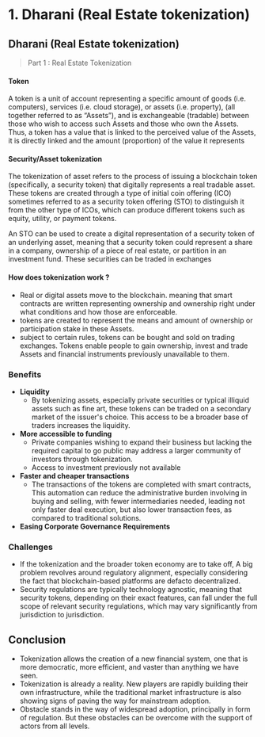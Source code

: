 # 1. Dharani \(Real Estate tokenization\)

## Dharani \(Real Estate tokenization\)

> Part 1 : Real Estate Tokenization

#### Token

A token is a unit of account representing a specific amount of goods \(i.e. computers\), services \(i.e. cloud storage\), or assets \(i.e. property\), \(all together referred to as “Assets”\), and is exchangeable \(tradable\) between those who wish to access such Assets and those who own the Assets. Thus, a token has a value that is linked to the perceived value of the Assets, it is directly linked and the amount \(proportion\) of the value it represents

#### Security/Asset tokenization

The tokenization of asset refers to the process of issuing a blockchain token \(specifically, a security token\) that digitally represents a real tradable asset. These tokens are created through a type of initial coin offering \(ICO\) sometimes referred to as a security token offering \(STO\) to distinguish it from the other type of ICOs, which can produce different tokens such as equity, utility, or payment tokens.

An STO can be used to create a digital representation of a security token of an underlying asset, meaning that a security token could represent a share in a company, ownership of a piece of real estate, or partition in an investment fund. These securities can be traded in exchanges

#### How does tokenization work ?

* Real or digital assets move to the blockchain. meaning that smart contracts are written representing ownership and ownership right under what conditions and how those are enforceable.
* tokens are created to represent the means and amount of ownership or participation stake in these Assets.
* subject to certain rules, tokens can be bought and sold on trading exchanges. Tokens enable people to gain ownership, invest and trade Assets and financial instruments previously unavailable to them.

### Benefits

* **Liquidity**
  * By tokenizing assets, especially private securities or typical illiquid assets such as fine art, these tokens can be traded on a secondary market of the issuer's choice. This access to be a broader base of traders increases the liquidity.
* **More accessible to funding**
  * Private companies wishing to expand their business but lacking the required capital to go public may address a larger community of investors through tokenization.
  * Access to investment previously not available
* **Faster and cheaper transactions**
  * The transactions of the tokens are completed with smart contracts, This automation can reduce the administrative burden involving in buying and selling, with fewer intermediaries needed, leading not only faster deal execution, but also lower transaction fees, as compared to traditional solutions.
* **Easing Corporate Governance Requirements**

### Challenges

* If the tokenization and the broader token economy are to take off, A big problem revolves around regulatory alignment, especially considering the fact that blockchain-based platforms are defacto decentralized.
* Security regulations are typically technology agnostic, meaning that security tokens, depending on their exact features, can fall under the full scope of relevant security regulations, which may vary significantly from jurisdiction to jurisdiction.

## Conclusion

* Tokenization allows the creation of a new financial system, one that is more democratic, more efficient, and vaster than anything we have seen.
* Tokenization is already a reality. New players are rapidly building their own infrastructure, while the traditional market infrastructure is also showing signs of paving the way for mainstream adoption.
* Obstacle stands in the way of widespread adoption, principally in form of regulation. But these obstacles can be overcome with the support of actors from all levels.

